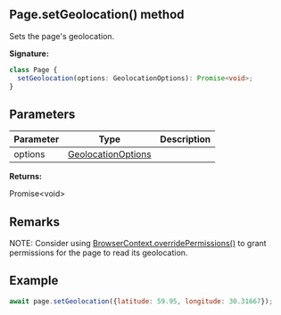 ## Page.setGeolocation() method

Sets the page's geolocation.

**Signature:**

```typescript
class Page {
  setGeolocation(options: GeolocationOptions): Promise<void>;
}
```

## Parameters

| Parameter | Type                                                    | Description |
| --------- | ------------------------------------------------------- | ----------- |
| options   | [GeolocationOptions](./puppeteer.geolocationoptions.md) |             |

**Returns:**

Promise&lt;void&gt;

## Remarks

NOTE: Consider using [BrowserContext.overridePermissions()](./puppeteer.browsercontext.overridepermissions.md) to grant permissions for the page to read its geolocation.

## Example

```js
await page.setGeolocation({latitude: 59.95, longitude: 30.31667});
```
